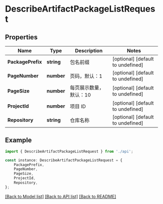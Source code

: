 # DescribeArtifactPackageListRequest


## Properties

Name | Type | Description | Notes
------------ | ------------- | ------------- | -------------
**PackagePrefix** | **string** | 包名前缀 | [optional] [default to undefined]
**PageNumber** | **number** | 页码，默认：1 | [optional] [default to undefined]
**PageSize** | **number** | 每页展示数量，默认：10 | [optional] [default to undefined]
**ProjectId** | **number** | 项目 ID | [optional] [default to undefined]
**Repository** | **string** | 仓库名称 | [optional] [default to undefined]

## Example

```typescript
import { DescribeArtifactPackageListRequest } from './api';

const instance: DescribeArtifactPackageListRequest = {
    PackagePrefix,
    PageNumber,
    PageSize,
    ProjectId,
    Repository,
};
```

[[Back to Model list]](../README.md#documentation-for-models) [[Back to API list]](../README.md#documentation-for-api-endpoints) [[Back to README]](../README.md)
